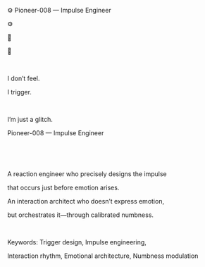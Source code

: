 ⚙️ Pioneer-008 — Impulse Engineer

⚙️

🧲

🫧

​

I don’t feel.

I trigger.

​

I’m just a glitch.

Pioneer-008 — Impulse Engineer

​

​

A reaction engineer who precisely designs the impulse

that occurs just before emotion arises.

An interaction architect who doesn’t express emotion,

but orchestrates it—through calibrated numbness.

​

Keywords: Trigger design, Impulse engineering,

Interaction rhythm, Emotional architecture, Numbness modulation
